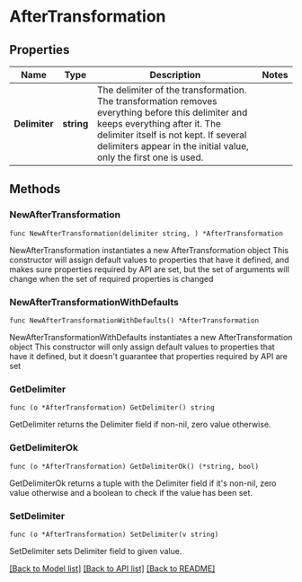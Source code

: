 # AfterTransformation

## Properties

Name | Type | Description | Notes
------------ | ------------- | ------------- | -------------
**Delimiter** | **string** | The delimiter of the transformation. The transformation removes everything before this delimiter and keeps everything after it.     The delimiter itself is not kept.    If several delimiters appear in the initial value, only the first one is used. | 

## Methods

### NewAfterTransformation

`func NewAfterTransformation(delimiter string, ) *AfterTransformation`

NewAfterTransformation instantiates a new AfterTransformation object
This constructor will assign default values to properties that have it defined,
and makes sure properties required by API are set, but the set of arguments
will change when the set of required properties is changed

### NewAfterTransformationWithDefaults

`func NewAfterTransformationWithDefaults() *AfterTransformation`

NewAfterTransformationWithDefaults instantiates a new AfterTransformation object
This constructor will only assign default values to properties that have it defined,
but it doesn't guarantee that properties required by API are set

### GetDelimiter

`func (o *AfterTransformation) GetDelimiter() string`

GetDelimiter returns the Delimiter field if non-nil, zero value otherwise.

### GetDelimiterOk

`func (o *AfterTransformation) GetDelimiterOk() (*string, bool)`

GetDelimiterOk returns a tuple with the Delimiter field if it's non-nil, zero value otherwise
and a boolean to check if the value has been set.

### SetDelimiter

`func (o *AfterTransformation) SetDelimiter(v string)`

SetDelimiter sets Delimiter field to given value.



[[Back to Model list]](../README.md#documentation-for-models) [[Back to API list]](../README.md#documentation-for-api-endpoints) [[Back to README]](../README.md)


